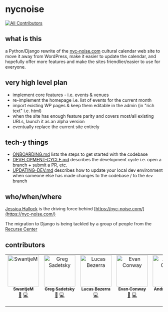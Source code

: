# nycnoise

[![All Contributors](https://img.shields.io/github/all-contributors/gregsadetsky/nycnoise?color=ee8449&style=flat-square)](#contributors)

## what is this

a Python/Django rewrite of the [nyc-noise.com](https://nyc-noise.com/) cultural calendar web site to move it away from WordPress, make it easier to update the calendar, and hopefully offer more features and make the sites friendlier/easier to use for everyone.

## very high level plan

- implement core features - i.e. events & venues
- re-implement the homepage i.e. list of events for the current month
- import existing WP pages & keep them editable in the admin (in "rich text" i.e. html)
- when the site has enough feature parity and covers most/all existing URLs, launch it as an alpha version
- eventually replace the current site entirely

## tech-y things

- [ONBOARDING.md](docs/ONBOARDING.md) lists the steps to get started with the codebase
- [DEVELOPMENT-CYCLE.md](docs/DEVELOPMENT-CYCLE.md) describes the development cycle i.e. open a branch + submit a PR, etc.
- [UPDATING-DEV.md](docs/UPDATING-DEV.md) describes how to update your local dev environment when someone else has made changes to the codebase / to the `dev` branch

## who/when/where

[Jessica Hallock](https://jessica-hallock.com/) is the driving force behind [https://nyc-noise.com/](https://nyc-noise.com/)

The migration to Django is being tackled by a group of people from the [Recurse Center](https://www.recurse.com/)

## contributors

<!-- ALL-CONTRIBUTORS-LIST:START - Do not remove or modify this section -->
<!-- prettier-ignore-start -->
<!-- markdownlint-disable -->
<table>
  <tbody>
    <tr>
      <td align="center" valign="top" width="14.28%"><a href="https://github.com/SwantjeM"><img src="https://avatars.githubusercontent.com/u/28712729?v=4?s=100" width="100px;" alt="SwantjeM"/><br /><sub><b>SwantjeM</b></sub></a><br /><a href="#doc-SwantjeM" title="Documentation">📖</a> <a href="#code-SwantjeM" title="Code">💻</a></td>
      <td align="center" valign="top" width="14.28%"><a href="https://github.com/gregsadetsky"><img src="https://avatars.githubusercontent.com/u/1017304?v=4?s=100" width="100px;" alt="Greg Sadetsky"/><br /><sub><b>Greg Sadetsky</b></sub></a><br /><a href="#doc-gregsadetsky" title="Documentation">📖</a> <a href="#code-gregsadetsky" title="Code">💻</a></td>
      <td align="center" valign="top" width="14.28%"><a href="https://github.com/42lucasbezerra"><img src="https://avatars.githubusercontent.com/u/50885067?v=4?s=100" width="100px;" alt="Lucas Bezerra"/><br /><sub><b>Lucas Bezerra</b></sub></a><br /><a href="#code-42lucasbezerra" title="Code">💻</a></td>
      <td align="center" valign="top" width="14.28%"><a href="https://evanconway.github.io/#/"><img src="https://avatars.githubusercontent.com/u/43253820?v=4?s=100" width="100px;" alt="Evan Conway"/><br /><sub><b>Evan Conway</b></sub></a><br /><a href="#doc-evanconway" title="Documentation">📖</a> <a href="#code-evanconway" title="Code">💻</a></td>
      <td align="center" valign="top" width="14.28%"><a href="https://github.com/andrea749"><img src="https://avatars.githubusercontent.com/u/20407254?v=4?s=100" width="100px;" alt="Andrea Garcia"/><br /><sub><b>Andrea Garcia</b></sub></a><br /><a href="#code-andrea749" title="Code">💻</a></td>
      <td align="center" valign="top" width="14.28%"><a href="https://github.com/robsimmons"><img src="https://avatars.githubusercontent.com/u/442315?v=4?s=100" width="100px;" alt="Robert J. Simmons"/><br /><sub><b>Robert J. Simmons</b></sub></a><br /><a href="#code-robsimmons" title="Code">💻</a></td>
    </tr>
  </tbody>
</table>

<!-- markdownlint-restore -->
<!-- prettier-ignore-end -->

<!-- ALL-CONTRIBUTORS-LIST:END -->
